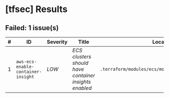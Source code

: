 
# [tfsec] Results
## Failed: 1 issue(s)
| # | ID | Severity | Title | Location | Description |
|---|----|----------|-------|----------|-------------|
| 1 | `aws-ecs-enable-container-insight` | *LOW* | _ECS clusters should have container insights enabled_ | `.terraform/modules/ecs/modules/cluster/main.tf:88` | Cluster does not have container insights enabled. |

